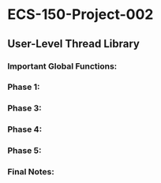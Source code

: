# ECS-150-Project-002
## User-Level Thread Library

### Important Global Functions:

### Phase 1:

### Phase 3:

### Phase 4:

### Phase 5:

### Final Notes:
